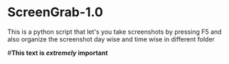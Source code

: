 # ScreenGrab-1.0
This is a python script that let's you take screenshots by pressing F5 and also organize the screenshot day wise and time wise in different  folder

#**This text is _extremely_ important**
